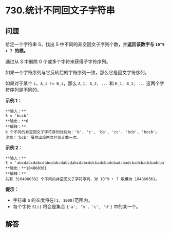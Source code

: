 # 730.统计不同回文子字符串

## 问题

给定一个字符串 S，找出 S 中不同的非空回文子序列个数，并**返回该数字与 `10^9 + 7 `的模。**

通过从 S 中删除 0 个或多个字符来获得子字符序列。

如果一个字符序列与它反转后的字符序列一致，那么它是回文字符序列。

如果对于某个 `i`，`A_i != B_i`，那么 `A_1, A_2, ...` 和 `B_1, B_2, ...` 这两个字符序列是不同的。

**示例 1：**

```
**输入：**
S = 'bccb'
**输出：**6
**解释：**
6 个不同的非空回文子字符序列分别为：'b', 'c', 'bb', 'cc', 'bcb', 'bccb'。
注意：'bcb' 虽然出现两次但仅计数一次。

```

**示例 2：**

```
**输入：**
S = 'abcdabcdabcdabcdabcdabcdabcdabcddcbadcbadcbadcbadcbadcbadcbadcba'
**输出：**104860361
**解释：**
共有 3104860382 个不同的非空回文子字符序列，对 10^9 + 7 取模为 104860361。

```

**提示：**

* 字符串 `S` 的长度将在`[1, 1000]`范围内。
* 每个字符 `S[i]` 将会是集合 `{'a', 'b', 'c', 'd'}` 中的某一个。



## 解答

